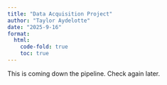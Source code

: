```yaml
---
title: "Data Acquisition Project"
author: "Taylor Aydelotte"
date: "2025-9-16"
format:
  html:
    code-fold: true
    toc: true
---
```


This is coming down the pipeline. Check again later.
